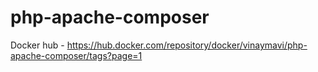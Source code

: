 # php-apache-composer

Docker hub - https://hub.docker.com/repository/docker/vinaymavi/php-apache-composer/tags?page=1
